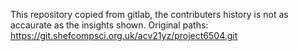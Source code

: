 This repository copied from gitlab, the contributers history is not as accaurate as the insights shown. Original paths:
https://git.shefcompsci.org.uk/acv21yz/project6504.git
